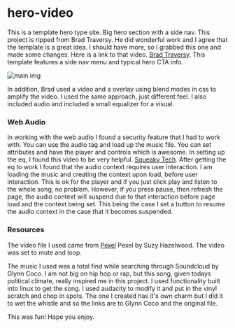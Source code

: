 # hero-video

This is a template hero type site. Big hero section with a side nav. This project is ripped from Brad Traversy. He did wonderful work and I agree that the template is a great idea. I should have more, so I grabbed this one and made some changes. Here is a link to that video. [Brad Traversy](https://youtu.be/8MgpE2DTTKA). This template features a side nav menu and typical hero CTA info.

![main img](https://github.com/Developer3027/hero-video/glynn_coco_20210312_023507.png)

In addition, Brad used a video and a overlay using blend modes in css to amplify the video. I used the same approach, just different feel. I also included audio and included a small equalizer for a visual.

### Web Audio
In working with the web audio I found a security feature that I had to work with. You can use the audio tag and load up the music file. You can set attributes and have the player and controls which is awesome. In setting up the eq, I found this video to be very helpful. [Squeaky Tech](https://youtu.be/rY2v7HIWQEI). After getting the eq to work I found that the audio context requires user interaction. I am loading the music and creating the context upon load, before user interaction. This is ok for the player and if you just click play and listen to the whole song, no problem. However, if you press pause, then refresh the page, the audio context will suspend due to that interaction before page load and the context being set. This being the case I set a button to resume the audio context in the case that it becomes suspended.

### Resources
The video file I used came from [Pexel](https://www.pexels.com) Pexel by Suzy Hazelwood. The video was set to mute and loop.

The music I used was a total find while searching through Soundcloud by Glynn Coco. I am not big on hip hop or rap, but this song, given todays political climate, really inspired me in this project. I used functionality built into linux to get the song. I used audacity to modify it and put in the vinyl scratch and chop in spots. The one I created has it's own charm but I did it to wet the whistle and so the links are to Glynn Coco and the original file.

This was fun! Hope you enjoy.